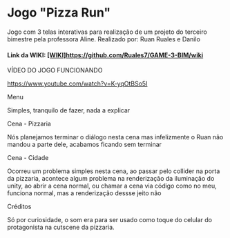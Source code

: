 # Jogo "Pizza Run"
Jogo com 3 telas interativas para realização de um projeto do terceiro bimestre pela professora Aline.
Realizado por: Ruan Ruales e Danilo

#### Link da WIKI: [[WIKI]](https://github.com/Ruales7/GAME-3-BIM/wiki)https://github.com/Ruales7/GAME-3-BIM/wiki

VÍDEO DO JOGO FUNCIONANDO

https://www.youtube.com/watch?v=K-yqOtBSo5I

Menu

Simples, tranquilo de fazer, nada a explicar

Cena - Pizzaria

Nós planejamos terminar o diálogo nesta cena mas infelizmente o Ruan não mandou a parte dele, acabamos ficando sem terminar

Cena - Cidade

Ocorreu um problema simples nesta cena, ao passar pelo collider na porta da pizzaria, acontece algum problema na renderização da iluminação do unity, ao abrir a cena normal, ou chamar a cena via código como no meu, funciona normal, mas a renderização dessse jeito não

Créditos 

Só por curiosidade, o som era para ser usado como toque do celular do protagonista na cutscene da pizzaria.

